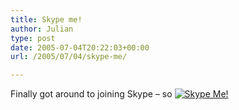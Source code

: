 ```yaml
---
title: Skype me!
author: Julian
type: post
date: 2005-07-04T20:22:03+00:00
url: /2005/07/04/skype-me/

---
```

Finally got around to joining Skype &#8211; so [<img alt="Skype Me!" src="https://goodies.skype.com/graphics/skypeme\_btn\_blue.gif" border=0/>][1]

 [1]: callto://julianelve